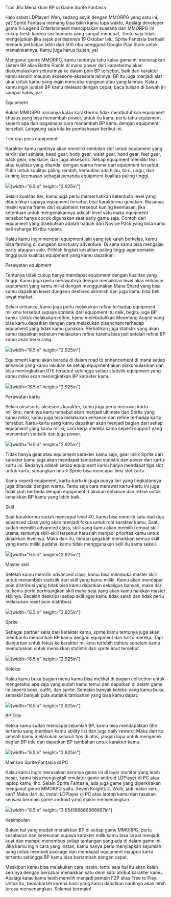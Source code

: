 Tips Jitu Menaikkan BP di Game Sprite Fantasia

Halo sobat LDPlayer! Wah, sedang asyik dengan MMORPG yang satu ini, ya?
Sprite Fantasia memang bisa bikin kamu lupa waktu, Apalagi developer
game X-Legend Entertainment menciptakan suasana dari MMORPG ini cukup
fresh karena sisi humoris yang sangat mencuat. Tentu saja tidak
mengejutkan jika sejak perilisannya 19 Oktober lalu, Sprite Fantasia
berhasil menarik perhatian lebih dari 500 ribu pengguna Google Play
Store untuk memainkannya. Kamu juga harus ikutan, ya!

Menganut genre MMORPG, kamu tentunya tahu kalau game ini menerapkan
sistem BP alias Battle Points di mana power dari karaktermu akan
diakumulasikan seluruhnya ke dalam poin BP tersebut, baik dari karakter
kamu sendiri maupun aksesoris-aksesoris lainnya. BP itu juga menjadi
alat ukur untuk kamu yang ingin mencoba dungeon atau yang lainnya. Kalau
kamu ingin jumlah BP kamu melesat dengan cepat, baca tulisan di bawah
ini sampai habis, ya!

Equipment

Bukan MMORPG namanya kalau karaktermu tidak membutuhkan equipment khusus
yang bisa menambah power, untuk itu kamu perlu tahu equipment seperti
apa dan bagaimana cara menambah BP kamu dengan equipment tersebut.
Langsung saja kita ke pembahasan berikut ini.

Tier dan jenis equipment

Karakter kamu nantinya akan memiliki sembilan slot untuk equipment yang
terdiri dari senjata, head gear, body gear, waist gear, hand gear, feet
gear, back gear, necklace, dan juga aksesoris. Setiap equipment memiliki
tear atau kualitas yang ditandai dengan warna frame dari equipment
tersebut. Putih untuk kualitas paling rendah, kemudian ada hijau, biru,
ungu, dan kuning keemasan sebagai penanda equipment kualitas paling
tinggi.

![](./images/Tips-Jitu-Menaikkan-BP-di-Game-Sprite-Fantasia/media/image1.jpeg){width="6.5in"
height="2.925in"}

Selain kualitas tier, kamu juga perlu memerhatikan ketentuan level yang
dibutuhkan supaya equipment tersebut bisa karaktermu gunakan. Biasanya
meski warna frame dari equipment tersebut kuning keemasan, jika
ketentuan untuk mengenakannya adalah level satu maka equipment tersebut
hanya cocok digunakan saat early game saja. Contoh dari equipment yang
disebutkan adalah hadiah dari Novice Pack yang bisa kamu beli seharga 16
ribu rupiah.

Kalau kamu ingin mencari equipment lain yang tak kalah berkelas, kamu
bisa farming di dungeon sanctuary adventure. Di sana kamu bisa mengajak
party ataupun solo. Pilihlah tingkat kesulitan paling tinggi agar
semakin tinggi pula kualitas equipment yang kamu dapatkan.

Perawatan equipment

Tentunya tidak cukup hanya mendapat equipment dengan kualitas yang
tinggi. Kamu juga perlu merawatnya dengan menaikkan level alias enhance
equipment yang kamu miliki dengan menggunakan Mana Shard yang bisa kamu
dapatkan lewat dungeon destined skirmish dan juga kamu bisa beli lewat
market.

Selain enhance, kamu juga perlu melakukan refine terhadap equipment
milikmu tersebut supaya statistik dari equipment itu naik, begitu juga
BP kamu. Untuk melakukan refine, kamu membutuhkan Moonfang Augite yang
bisa kamu dapatkan dengan cara melakukan disenchant terhadap equipment
yang tidak kamu gunakan. Perhatikan juga statistik yang akan kamu
dapatkan sebelum melakukan refine karena bisa jadi setelah refine BP
kamu akan berkurang.

![](./images/Tips-Jitu-Menaikkan-BP-di-Game-Sprite-Fantasia/media/image2.jpeg){width="6.5in"
height="2.925in"}

Equipment kamu akan berada di dalam road to enhancement di mana setiap
enhance yang kamu lakukan ke setiap equipment akan diakumulasikan dan
bisa meningkatkan RTE tersebut sehingga setiap statistik equipment yang
kamu miliki akan meningkatkan BP karakter kamu.

![](./images/Tips-Jitu-Menaikkan-BP-di-Game-Sprite-Fantasia/media/image3.jpeg){width="6.5in"
height="2.925in"}

Perawatan kartu

Selain aksesoris-aksesoris karakter, kamu juga perlu merawat kartu
milikmu, nantinya kartu tersebut akan menjadi ultimate dari Sprite yang
kamu miliki, kamu juga bisa melakukan enhance dan refine terhadap kartu
tersebut. Kartu-kartu yang kamu dapatkan akan menjadi bagian dari setiap
equipment yang kamu miliki, cara kerja mereka sama seperti support yang
menambah statistik dan juga power.

![](./images/Tips-Jitu-Menaikkan-BP-di-Game-Sprite-Fantasia/media/image4.jpeg){width="6.5in"
height="2.925in"}

Tidak hanya gear atau equipment karakter kamu saja, gear milik Sprite
dari karakter kamu juga akan mendapat tambahan statistik dan power dari
kartu-kartu ini. Bedanya adalah setiap equipment kamu hanya mendapat
tiga slot untuk kartu, sedangkan untuk Sprite bisa mencapai lima slot
kartu.

Sama seperti equipment, kartu-kartu ini juga punya tier yang
tingkatannya juga ditandai dengan warna. Tentu saja cara merawat
kartu-kartu ini juga tidak jauh berbeda dengan equipment. Lakukan
enhance dan refine untuk kenaikkan BP kamu yang lebih baik.

Skill

Saat karaktermu sudah mencapai level 40, kamu bisa memilih satu dari dua
advanced class yang akan menjadi fokus untuk role karakter kamu. Saat
sudah memilih advanced class, skill yang kamu akan memiliki empat skill
utama, tentunya skill-skill tersebut haruslah menjadi prioritas kamu
untuk dinaikkan levelnya. Maka dari itu, hindari gegabah menaikkan semua
skill yang kamu miliki padahal kamu tidak menggunakan skill itu sama
sekali.

![](./images/Tips-Jitu-Menaikkan-BP-di-Game-Sprite-Fantasia/media/image5.jpeg){width="6.5in"
height="2.925in"}

Master skill

Setelah kamu memilih advanced class, kamu bisa membuka master skill
untuk menambah statistik dari skill yang kamu miliki. Kamu akan mendapat
poin distribusi yang tidak bisa kamu dapatkan sekaligus banyak, maka
dari itu kamu perlu perhitungkan skill mana saja yang akan kamu naikkan
master skillnya. Bacalah deskripsi setiap skill agar kamu tidak salah
dan tidak perlu melakukan reset poin distribusi.

![](./images/Tips-Jitu-Menaikkan-BP-di-Game-Sprite-Fantasia/media/image6.jpeg){width="6.5in"
height="2.925in"}

Sprite

Sebagai partner setia dari karakter kamu, sprite kamu tentunya juga akan
membantu menambah BP kamu dengan equipment dan kartu mereka. Tapi
dianjurkan untuk fokus ke karakter milikmu terlebih dahulu sebelum kamu
memutuskan untuk menaikkan statistik dari sprite imut tersebut.

![](./images/Tips-Jitu-Menaikkan-BP-di-Game-Sprite-Fantasia/media/image7.jpeg){width="6.5in"
height="2.925in"}

Koleksi

Kalau kamu buka bagian menu kamu bisa melihat di bagian collection untuk
mengetahui apa saja yang sudah kamu temui dan dapatkan di dalam game ini
seperti boss, outfit, dan sprite. Semakin banyak koleksi yang kamu buka,
semakin banyak pula statistik tambahan yang bisa kamu dapat.

![](./images/Tips-Jitu-Menaikkan-BP-di-Game-Sprite-Fantasia/media/image8.jpeg){width="6.5in"
height="2.925in"}

BP Title

Ketika kamu sudah mencapai sejumlah BP, kamu bisa mendapatkan title
tertentu yang memberi kamu ability list dan juga daily reward. Maka dari
itu setelah kamu melakukan seluruh tips di atas, jangan lupa untuk
mengecek bagian BP title dan dapatkan BP tambahan untuk karakter kamu.

![](./images/Tips-Jitu-Menaikkan-BP-di-Game-Sprite-Fantasia/media/image9.jpeg){width="6.5in"
height="2.925in"}

Mainkan Sprite Fantasia di PC

Kalau kamu ingin merasakan serunya game ini di layar monitor yang lebih
besar, kamu bisa menginstall emulator game android LDPlayer di PC atau
laptop kamu, lho. Selain Sprite Fantasia, ada juga game yang
diperkirakan menganut genre MMORPG yaitu, Seven Knights 2. Wuih, jadi
makin seru, kan? Maka dari itu, install LDPlayer di PC atau laptop kamu
dan rasakan sensasi bermain game android yang makin menyenangkan.

![](./images/Tips-Jitu-Menaikkan-BP-di-Game-Sprite-Fantasia/media/image10.png){width="6.5in"
height="3.654166666666667in"}

Kesimpulan

Bukan hal yang mudah menaikkan BP di setiap game MMORPG, perlu kesabaran
dan ketekunan supaya karakter milik kamu bisa cepat menjadi kuat dan
mampu menembus setiap tantangan yang ada di dalam game ini. Jika kamu
ingin cara yang instan, kamu hanya perlu menyiapkan sejumlah uang untuk
membeli package dan mendapat equipment maupun kartu tertentu sehingga BP
kamu bisa bertambah dengan cepat.

Meskipun kamu bisa melakukan cara instan, tentu saja hal itu akan kalah
serunya dengan bersabar menaikkan satu demi satu atribut karakter kamu.
Apalagi kalau kamu lebih memilih menjadi pemain F2P alias Free to Play.
Untuk itu, bersabarlah karena hasil yang kamu dapatkan nantinya akan
lebih terasa menyenangkan. Selamat bermain!
